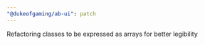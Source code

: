 ```yaml
---
"@dukeofgaming/ab-ui": patch
---
```


Refactoring classes to be expressed as arrays for better legibility
